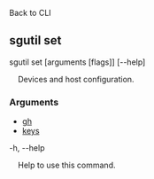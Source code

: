 Back to CLI


## sgutil set

sgutil set [arguments [flags]] [--help]

  &nbsp; &nbsp; Devices and host configuration.


### Arguments

* [gh](./sgutil-set-gh.md)
* [keys](./sgutil-set-keys.md)

-h, --help

  &nbsp; &nbsp; Help to use this command.
